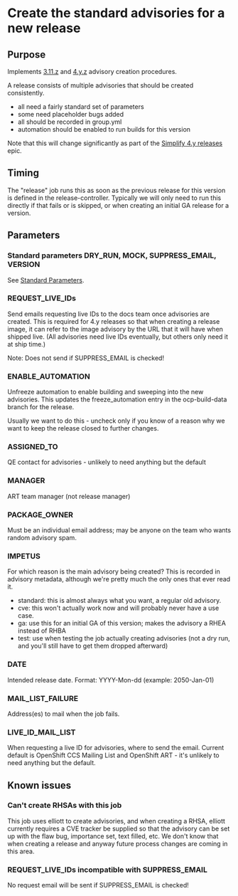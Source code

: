 # Create the standard advisories for a new release

## Purpose

Implements [3.11.z](https://github.com/openshift/art-docs/blob/master/3.11.z.md#create-advisories) and [4.y.z](https://github.com/openshift/art-docs/blob/master/4.y.z-stream.md#create-advisories) advisory creation procedures.

A release consists of multiple advisories that should be created consistently.
* all need a fairly standard set of parameters
* some need placeholder bugs added
* all should be recorded in group.yml
* automation should be enabled to run builds for this version

Note that this will change significantly as part of the [Simplify 4.y releases](https://issues.redhat.com/browse/ART-2055) epic.

## Timing

The "release" job runs this as soon as the previous release for this version is
defined in the release-controller. Typically we will only need to run this
directly if that fails or is skipped, or when creating an initial GA release
for a version.

## Parameters

### Standard parameters DRY\_RUN, MOCK, SUPPRESS\_EMAIL, VERSION

See [Standard Parameters](/jobs/README.md#standard-parameters).

### REQUEST\_LIVE\_IDs

Send emails requesting live IDs to the docs team once advisories are created.
This is required for 4.y releases so that when creating a release image,
it can refer to the image advisory by the URL that it will have when shipped live.
(All advisories need live IDs eventually, but others only need it at ship time.)

Note: Does not send if SUPPRESS\_EMAIL is checked!

### ENABLE\_AUTOMATION

Unfreeze automation to enable building and sweeping into the new advisories.
This updates the freeze\_automation entry in the ocp-build-data branch for the
release.

Usually we want to do this - uncheck only if you know of a reason why we want
to keep the release closed to further changes.

### ASSIGNED\_TO

QE contact for advisories - unlikely to need anything but the default

### MANAGER

ART team manager (not release manager)

### PACKAGE\_OWNER

Must be an individual email address; may be anyone on the team who wants random advisory spam.

### IMPETUS

For which reason is the main advisory being created? This is recorded in
advisory metadata, although we're pretty much the only ones that ever read it.

* standard: this is almost always what you want, a regular old advisory.
* cve: this won't actually work now and will probably never have a use case.
* ga: use this for an initial GA of this version; makes the advisory a RHEA instead of RHBA
* test: use when testing the job actually creating advisories (not a dry run, and you'll still have to get them dropped afterward)

### DATE

Intended release date. Format: YYYY-Mon-dd (example: 2050-Jan-01)

### MAIL\_LIST\_FAILURE

Address(es) to mail when the job fails.

### LIVE\_ID\_MAIL\_LIST

When requesting a live ID for advisories, where to send the email.
Current default is OpenShift CCS Mailing List and OpenShift ART - it's unlikely to need anything but the default.

## Known issues

### Can't create RHSAs with this job

This job uses elliott to create advisories, and when creating a RHSA, elliott
currently requires a CVE tracker be supplied so that the advisory can be set up
with the flaw bug, importance set, text filled, etc.  We don't know that when
creating a release and anyway future process changes are coming in this area.

### REQUEST\_LIVE\_IDs incompatible with SUPPRESS\_EMAIL

No request email will be sent if SUPPRESS\_EMAIL is checked!
